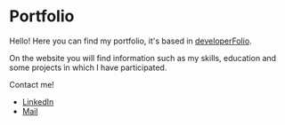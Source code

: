 # Portfolio

Hello! Here you can find my portfolio, it's based in [developerFolio](https://github.com/saadpasta/developerFolio).

On the website you will find information such as my skills, education and some projects in which I have participated.

Contact me!
- [LinkedIn](https://www.linkedin.com/in/camila-pozas-garcia/)
- [Mail](cpozasg1103@gmail.com)
